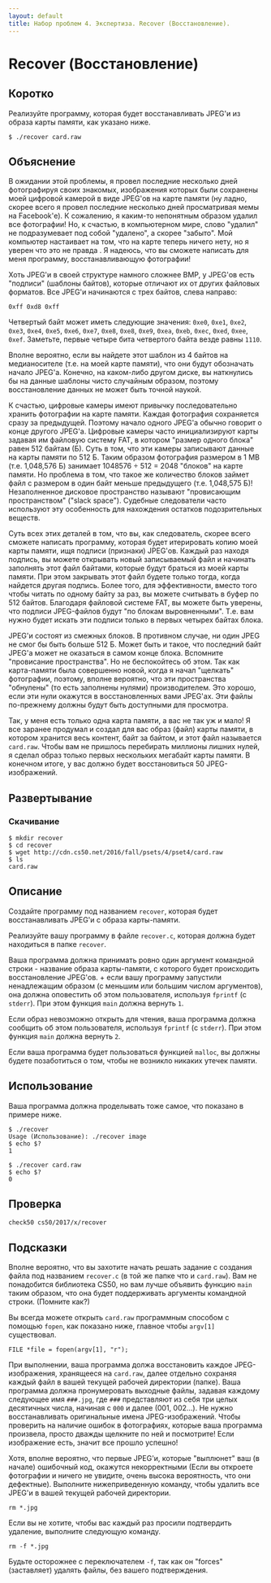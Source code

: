 ```yaml
---
layout: default
title: Набор проблем 4. Экспертиза. Recover (Восстановление).
---
```

# Recover (Восстановление)

## Коротко

Реализуйте программу, которая будет восстанавливать JPEG'и из образа карты памяти, как указано ниже.
```
$ ./recover card.raw
```
## Объяснение

В ожидании этой проблемы, я провел последние несколько дней фотографируя своих знакомых, изображения которых были сохранены моей цифровой камерой в виде JPEG'ов на карте памяти (ну ладно, скорее всего я провел последние несколько дней просматривая мемы на Facebook'е). К сожалению, я каким-то непонятным образом удалил все фотографии! Но, к счастью, в компьютерном мире, слово "удалил" не подразумевает под собой "удалено", а скорее "забыто". Мой компьютер настаивает на том, что на карте теперь ничего нету, но я уверен что это не правда . Я надеюсь, что вы сможете написать для меня программу, восстанавливающую фотографии!

Хоть JPEG'и в своей структуре намного сложнее BMP, у JPEG'ов есть "подписи" (шаблоны байтов), которые отличают их от других файловых форматов. Все JPEG'и начинаются с трех байтов, слева направо:
```
0xff 0xd8 0xff
```
Четвертый байт может иметь следующие значения: `0xe0`, `0xe1`, `0xe2`, `0xe3`, `0xe4`, `0xe5`, `0xe6`, `0xe7`, `0xe8`, `0xe8`, `0xe9`, `0xea`, `0xeb`, `0xec`, `0xed`, `0xee`, `0xef`. Заметьте, первые четыре бита четвертого байта везде равны `1110`.

Вполне вероятно, если вы найдете этот шаблон из 4 байтов на медианосителе (т.е. на моей карте памяти), что они будут обозначать начало JPEG'а. Конечно, на каком-либо другом диске, вы наткнулись бы на данные шаблоны чисто случайным образом, поэтому восстановление данных не может быть точной наукой.

К счастью, цифровые камеры имеют привычку последовательно хранить фотографии на карте памяти. Каждая фотография сохраняется сразу за предыдущей. Поэтому начало одного JPEG'а обычно говорит о конце другого JPEG'а. Цифровые камеры часто инициализируют карты задавая им файловую систему FAT, в котором "размер одного блока" равен 512 байтам (Б). Суть в том, что эти камеры записывают данные на карты памяти по 512 Б. Таким образом фотография размером в 1 MB (т.е. 1,048,576 Б) занимает 1048576 ÷ 512 = 2048 "блоков" на карте памяти. Но проблема в том, что такое же количество блоков займет файл с размером в один байт меньше предыдущего (т.е. 1,048,575 Б)! Незаполненное дисковое пространство называют "провисающим пространством" ("slack space"). Судебные следователи часто используют эту особенность для нахождения остатков подозрительных веществ.

Суть всех этих деталей в том, что вы, как следователь, скорее всего сможете написать программу, которая будет итерировать копию моей карты памяти, ищя подписи (признаки) JPEG'ов. Каждый раз находя подпись, вы можете открывать новый записываемый файл и начинать заполнять этот файл байтами, которые будут браться из моей карты памяти. При этом закрывать этот файл будете только тогда, когда найдется другая подпись. Более того, для эффективности, вместо того чтобы читать по одному байту за раз, вы можете считывать в буфер по 512 байтов. Благодаря файловой системе FAT, вы можете быть уверены, что подписи JPEG-файлов будут "по блокам выровненными". Т.е. вам нужно будет искать эти подписи только в первых четырех байтах блока.

JPEG'и состоят из смежных блоков. В противном случае, ни один JPEG не смог бы быть больше 512 Б. Может быть и такое, что последний байт JPEG'а может не оказаться в самом конце блока. Вспомните "провисание пространства". Но не беспокойтесь об этом. Так как карта-памяти была совершенно новой, когда я начал "щелкать" фотографии, поэтому, вполне вероятно, что эти пространства "обнулены" (то есть заполнены нулями) производителем. Это хорошо, если эти нули окажутся в восстановленных вами JPEG'ах. Эти файлы по-прежнему должны будут быть доступными для просмотра.

Так, у меня есть только одна карта памяти, а вас не так уж и мало! Я все заранее продумал и создал для вас образ (файл) карты памяти, в котором хранится весь контент, байт за байтом, и этот файл называется `card.raw`. Чтобы вам не пришлось перебирать миллионы лишних нулей, я сделал образ только первых нескольких мегабайт карты памяти. В конечном итоге, у вас должно будет восстановиться 50 JPEG-изображений.

## Развертывание

### Скачивание
```
$ mkdir recover
$ cd recover
$ wget http://cdn.cs50.net/2016/fall/psets/4/pset4/card.raw
$ ls
card.raw
```
## Описание

Создайте программу под названием `recover`, которая будет восстанавливать JPEG'и с образа карты-памяти.

Реализуйте вашу программу в файле `recover.c`, которая должна будет находиться в папке `recover`.

Ваша программа должна принимать ровно один аргумент командной строки - название образа карты-памяти, с которого будет происходить восстановление JPEG'ов. + если вашу программу запустили ненадлежащим образом (с меньшим или большим числом аргументов), она должна оповестить об этом пользователя, используя `fprintf` (с `stderr`). При этом функция `main` должна вернуть `1`.

Если образ невозможно открыть для чтения, ваша программа должна сообщить об этом пользователя, используя `fprintf` (с `stderr`). При этом функция `main` должна вернуть `2`.

Если ваша программа будет пользоваться функцией `malloc`, вы должны будете позаботиться о том, чтобы не возникло никаких утечек памяти.

## Использование

Ваша программа должна проделывать тоже самое, что показано в примере ниже.
```
$ ./recover
Usage (Использование): ./recover image
$ echo $?
1
```
```
$ ./recover card.raw
$ echo $?
0
```

## Проверка
```
check50 cs50/2017/x/recover
```

## Подсказки

Вполне вероятно, что вы захотите начать решать задание с создания файла под названием `recover.c` (в той же папке что и `card.raw`). Вам не понадобится библиотека CS50, но вам лучше объявить функцию `main` таким образом, что она будет поддерживать аргументы командной строки. (Помните как?)

Вы всегда можете открыть `card.raw` программным способом с помощью `fopen`, как показано ниже, главное чтобы `argv[1]` существовал.
```
FILE *file = fopen(argv[1], "r");
```

При выполнении, ваша программа должа восстановить каждое JPEG-изображения, хранящееся на `card.raw`, далее отдельно сохраняя каждый файл в вашей текущей рабочей директории (папке). Ваша программа должна пронумеровать выходные файлы, задавая каждому следующее имя `###.jpg`, где `###` представляют из себя три целых десятичных числа, начиная с `000` и далее (001, 002...). Не нужно восстанавливать оригинальные имена JPEG-изображений. Чтобы проверить на наличие ошибок в фотографиях, которые ваша программа произвела, просто дважды щелкните по ней и посмотрите! Если изображение есть, значит все прошло успешно!

Хотя, вполне вероятно, что первые JPEG'и, которые "выплюнет" ваш (в начале) ошибочный код, окажутся некорректными (Если вы откроете фотографии и ничего не увидите, очень высока вероятность, что они дефектные). Выполните нижеприведенную команду, чтобы удалить все JPEG'и в вашей текущей рабочей директории.
```
rm *.jpg
```
Если вы не хотите, чтобы вас каждый раз просили подтвердить удаление, выполните следующую команду.
```
rm -f *.jpg
```
Будьте осторожнее с переключателем `-f`, так как он "forces" (заставляет) удалять файлы, без вашего подтверждения.